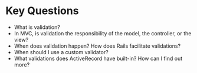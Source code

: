# Key Questions
* What is validation?
* In MVC, is validation the responsibility of the model, the controller, or the view?
* When does validation happen? How does Rails facilitate validations?
* When should I use a custom validator?
* What validations does ActiveRecord have built-in? How can I find out more?
